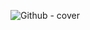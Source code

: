![Github - cover](https://user-images.githubusercontent.com/48633090/183310099-225f7a6f-2502-41a0-a30d-2819f04fffa8.png)
